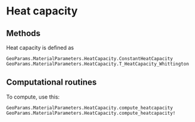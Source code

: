 # Heat capacity

## Methods
Heat capacity is defined as 
```@docs
GeoParams.MaterialParameters.HeatCapacity.ConstantHeatCapacity
GeoParams.MaterialParameters.HeatCapacity.T_HeatCapacity_Whittington
```
## Computational routines
To compute, use this:
```@docs
GeoParams.MaterialParameters.HeatCapacity.compute_heatcapacity
GeoParams.MaterialParameters.HeatCapacity.compute_heatcapacity!
```
